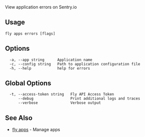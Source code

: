 View application errors on Sentry.io

## Usage
~~~
fly apps errors [flags]
~~~

## Options

~~~
  -a, --app string      Application name
  -c, --config string   Path to application configuration file
  -h, --help            help for errors
~~~

## Global Options

~~~
  -t, --access-token string   Fly API Access Token
      --debug                 Print additional logs and traces
      --verbose               Verbose output
~~~

## See Also

* [fly apps](/docs/flyctl/apps/)	 - Manage apps

